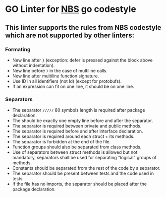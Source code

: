 # GO Linter for [NBS](https://github.com/ydb-platform/nbs) go codestyle

## This linter supports the rules from NBS codestyle which are not supported by other linters:

### Formating
- New line after `}` (exception: defer is pressed against the block above without indentation).
- New line before `)` in the case of multiline calls.
- New line after multiline function signature.
- Use ID in all identifiers (not Id) (except for protobufs).
- If an expression can fit on one line, it should be on one line.

### Separators
- The separator `/////` 80 symbols length is required after package declaration.
- The should be exactly one empty line before and after the separator.
- The separator is required between private and public methods.
- The separator is required before and after interface declaration.
- The separator is required around each struct + its methods.
- The separator is forbidden at the end of the file.
- Function groups should also be separated from class methods.
- Use of separators between struct methods is allowed but not mandatory, separators shall be used for separating "logical" groups of methods.
- Constants should be separated from the rest of the code by a separator.
- The separator should be present between tests and the code used in tests.
- If the file has no imports, the separator should be placed after the package declaration.
